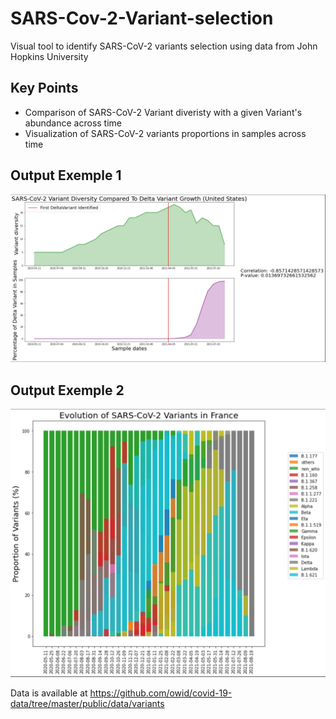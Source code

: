 # SARS-Cov-2-Variant-selection
Visual tool to identify SARS-CoV-2 variants selection using data from John Hopkins University

## Key Points
* Comparison of SARS-CoV-2 Variant diveristy with a given Variant's abundance across time
* Visualization of SARS-CoV-2 variants proportions in samples across time

## Output Exemple 1

![alt text](USA-Delta.jpg?raw=true "Output exemple")

## Output Exemple 2

![alt text](evolution_variants_france.jpg?raw=true "Output exemple")

Data is available at https://github.com/owid/covid-19-data/tree/master/public/data/variants
